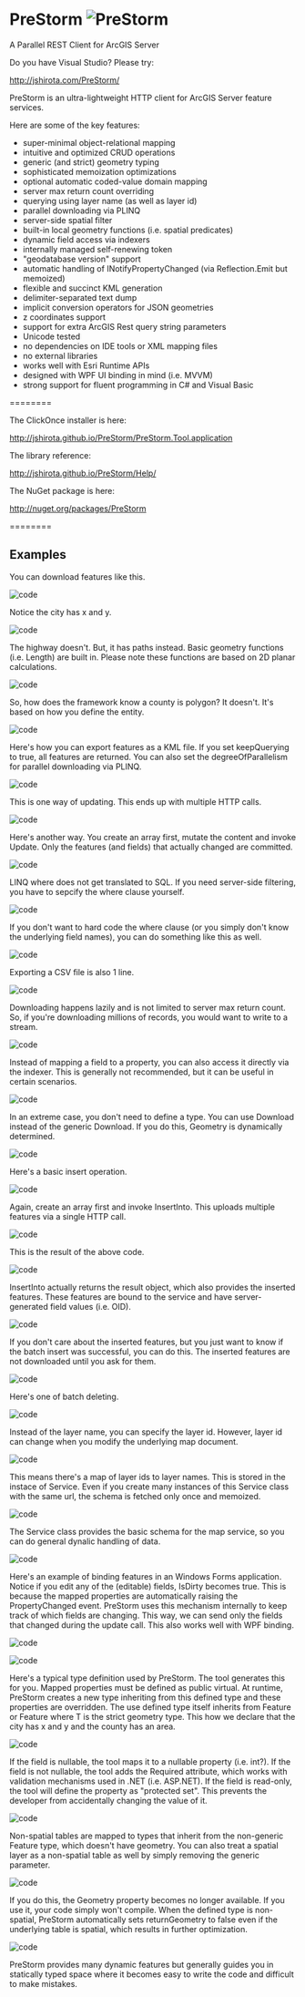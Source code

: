 PreStorm ![PreStorm](http://jshirota.com/PreStorm/PreStorm.png "PreStorm")
========

A Parallel REST Client for ArcGIS Server

Do you have Visual Studio?  Please try:

http://jshirota.com/PreStorm/

PreStorm is an ultra-lightweight HTTP client for ArcGIS Server feature services.

Here are some of the key features:

- super-minimal object-relational mapping
- intuitive and optimized CRUD operations
- generic (and strict) geometry typing
- sophisticated memoization optimizations
- optional automatic coded-value domain mapping
- server max return count overriding
- querying using layer name (as well as layer id)
- parallel downloading via PLINQ
- server-side spatial filter
- built-in local geometry functions (i.e. spatial predicates)
- dynamic field access via indexers
- internally managed self-renewing token
- "geodatabase version" support
- automatic handling of INotifyPropertyChanged (via Reflection.Emit but memoized)
- flexible and succinct KML generation
- delimiter-separated text dump
- implicit conversion operators for JSON geometries
- z coordinates support
- support for extra ArcGIS Rest query string parameters
- Unicode tested
- no dependencies on IDE tools or XML mapping files
- no external libraries
- works well with Esri Runtime APIs
- designed with WPF UI binding in mind (i.e. MVVM)
- strong support for fluent programming in C# and Visual Basic

========

The ClickOnce installer is here:

http://jshirota.github.io/PreStorm/PreStorm.Tool.application

The library reference:

http://jshirota.github.io/PreStorm/Help/

The NuGet package is here:

http://nuget.org/packages/PreStorm

========

## Examples

You can download features like this.

![code](/images/p01.png)

Notice the city has x and y.

![code](/images/p02.png)

The highway doesn't.  But, it has paths instead.  Basic geometry functions (i.e. Length) are built in.  Please note these functions are based on 2D planar calculations.

![code](/images/p03.png)

So, how does the framework know a county is polygon?  It doesn't.  It's based on how you define the entity.

![code](/images/p04.png)

Here's how you can export features as a KML file.  If you set keepQuerying to true, all features are returned.  You can also set the degreeOfParallelism for parallel downloading via PLINQ.

![code](/images/p05.png)

This is one way of updating.  This ends up with multiple HTTP calls.

![code](/images/p06.png)

Here's another way.  You create an array first, mutate the content and invoke Update.  Only the features (and fields) that actually changed are committed.

![code](/images/p07.png)

LINQ where does not get translated to SQL.  If you need server-side filtering, you have to sepcify the where clause yourself.

![code](/images/p08.png)

If you don't want to hard code the where clause (or you simply don't know the underlying field names), you can do something like this as well.

![code](/images/p09.png)

Exporting a CSV file is also 1 line.

![code](/images/p10.png)

Downloading happens lazily and is not limited to server max return count.  So, if you're downloading millions of records, you would want to write to a stream.

![code](/images/p11.png)

Instead of mapping a field to a property, you can also access it directly via the indexer.  This is generally not recommended, but it can be useful in certain scenarios.

![code](/images/p12.png)

In an extreme case, you don't need to define a type.  You can use Download instead of the generic Download<T>.  If you do this, Geometry is dynamically determined.

![code](/images/p13.png)

Here's a basic insert operation.

![code](/images/p14.png)

Again, create an array first and invoke InsertInto.  This uploads multiple features via a single HTTP call.

![code](/images/p15.png)

This is the result of the above code.

![code](/images/p16.png)

InsertInto actually returns the result object, which also provides the inserted features.  These features are bound to the service and have server-generated field values (i.e. OID).

![code](/images/p17.png)

If you don't care about the inserted features, but you just want to know if the batch insert was successful, you can do this.  The inserted features are not downloaded until you ask for them.

![code](/images/p18.png)

Here's one of batch deleting.

![code](/images/p19.png)

Instead of the layer name, you can specify the layer id.  However, layer id can change when you modify the underlying map document.

![code](/images/p20.png)

This means there's a map of layer ids to layer names.  This is stored in the instace of Service.  Even if you create many instances of this Service class with the same url, the schema is fetched only once and memoized.

![code](/images/p21.png)

The Service class provides the basic schema for the map service, so you can do general dynalic handling of data.

![code](/images/p22.png)

Here's an example of binding features in an Windows Forms application.  Notice if you edit any of the (editable) fields, IsDirty becomes true.  This is because the mapped properties are automatically raising the PropertyChanged event.  PreStorm uses this mechanism internally to keep track of which fields are changing.  This way, we can send only the fields that changed during the update call.  This also works well with WPF binding.

![code](/images/p23.png)

![code](/images/p24.png)

Here's a typical type definition used by PreStorm.  The tool generates this for you.  Mapped properties must be defined as public virtual.  At runtime, PreStorm creates a new type inheriting from this defined type and these properties are overridden.  The use defined type itself inherits from Feature or Feature<T> where T is the strict geometry type.  This how we declare that the city has x and y and the county has an area.

![code](/images/p25.png)

If the field is nullable, the tool maps it to a nullable property (i.e. int?).  If the field is not nullable, the tool adds the Required attribute, which works with validation mechanisms used in .NET (i.e. ASP.NET).  If the field is read-only, the tool will define the property as "protected set".  This prevents the developer from accidentally changing the value of it.

![code](/images/p26.png)

Non-spatial tables are mapped to types that inherit from the non-generic Feature type, which doesn't have geometry.  You can also treat a spatial layer as a non-spatial table as well by simply removing the generic parameter.

![code](/images/p27.png)

If you do this, the Geometry property becomes no longer available.  If you use it, your code simply won't compile.  When the defined type is non-spatial, PreStorm automatically sets returnGeometry to false even if the underlying table is spatial, which results in further optimization.

![code](/images/p28.png)

PreStorm provides many dynamic features but generally guides you in statically typed space where it becomes easy to write the code and difficult to make mistakes.

